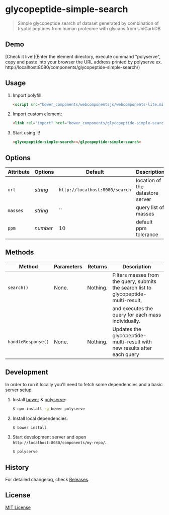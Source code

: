 # glycopeptide-simple-search

> Simple glycopeptide search of dataset generated by combination of tryptic peptides from
> human proteome with glycans from UniCarbDB

## Demo

[Check it live!](Enter the element directory, execute command "polyserve",
 copy and paste into your browser the URL address printed by polyserve ex. http://localhost:8080/components/glycopeptide-simple-search/)

## Usage

1. Import polyfill:

    ```html
    <script src="bower_components/webcomponentsjs/webcomponents-lite.min.js"></script>
    ```

2. Import custom element:

    ```html
    <link rel="import" href="bower_components/glycopeptide-simple-search/glycopeptide-simple-search.html">
    ```

3. Start using it!

    ```html
    <glycopeptide-simple-search></glycopeptide-simple-search>
    ```

## Options

Attribute     | Options     | Default      | Description
---           | ---         | ---          | ---
`url`         | *string*    | `http://localhost:8080/search` | location of the datastore server
`masses`      | *string*    | ``           | query list of masses
`ppm`         | *number*    | 10           | default ppm tolerance

## Methods

Method        | Parameters   | Returns     | Description
---           | ---          | ---         | ---
`search()`    | None.        | Nothing.    | Filters masses from the query, submits the search list to glycopeptide-multi-result,
              |              |             | and executes the query for each mass individually.
`handleResponse()` | None.   | Nothing.    | Updates the glycopeptide-multi-result with new results after each query

## Development

In order to run it locally you'll need to fetch some dependencies and a basic server setup.

1. Install [bower](http://bower.io/) & [polyserve](https://npmjs.com/polyserve):

    ```sh
    $ npm install -g bower polyserve
    ```

2. Install local dependencies:

    ```sh
    $ bower install
    ```

3. Start development server and open `http://localhost:8080/components/my-repo/`.

    ```sh
    $ polyserve
    ```

## History

For detailed changelog, check [Releases](https://github.com/mdomagalski/glycopeptide-simple-search/releases).

## License

[MIT License](http://opensource.org/licenses/MIT)
